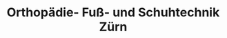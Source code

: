 ---
title: "Orthopädie- Fuß- und Schuhtechnik Zürn"
url: /horb-am-neckar/orthopaedie-fuss-und-schuhtechnik-zuern/
shop: Schuhe
---